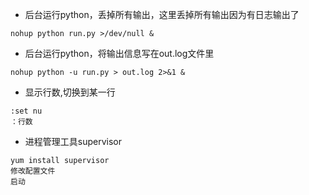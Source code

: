 + 后台运行python，丢掉所有输出，这里丢掉所有输出因为有日志输出了
```
nohup python run.py >/dev/null &
```

+ 后台运行python，将输出信息写在out.log文件里
```
nohup python -u run.py > out.log 2>&1 &
```

+ 显示行数,切换到某一行
```
:set nu
：行数
```

+ 进程管理工具supervisor
```
yum install supervisor
修改配置文件
启动
```